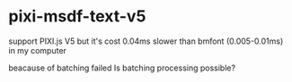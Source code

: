 # pixi-msdf-text-v5
support PIXI.js V5
but it's cost 0.04ms slower than bmfont (0.005-0.01ms) in my computer

beacause of batching failed
Is batching processing possible?

